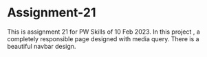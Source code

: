 # Assignment-21
This is assignment 21 for PW Skills of 10 Feb 2023. In this project , a completely responsible page designed with media query. There is a beautiful navbar design.
